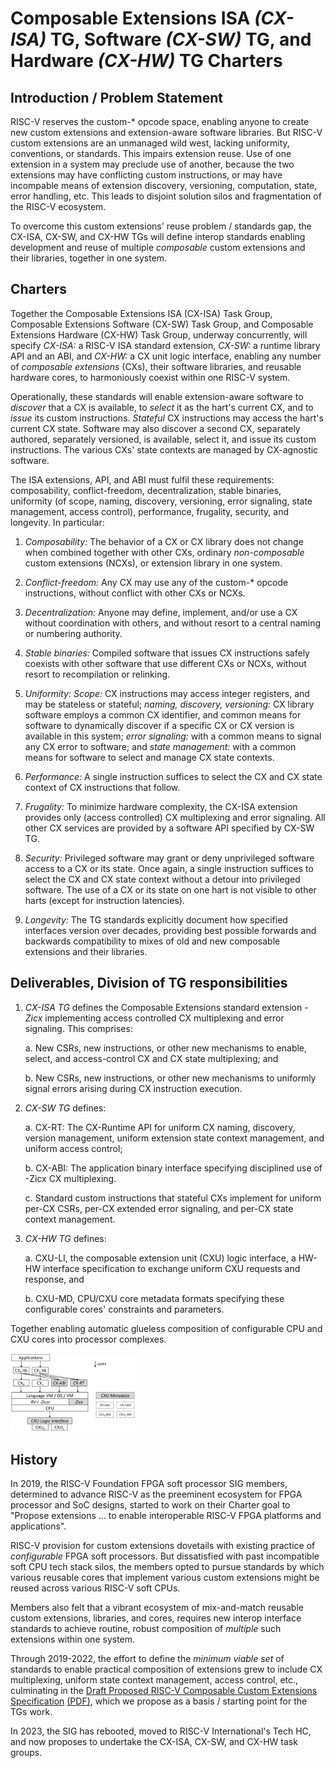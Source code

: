 # Composable Extensions ISA *(CX-ISA)* TG, Software *(CX-SW)* TG, and Hardware *(CX-HW)* TG Charters

## Introduction / Problem Statement

RISC-V reserves the custom-\* opcode space, enabling anyone to create
new custom extensions and extension-aware software libraries. But RISC-V
custom extensions are an unmanaged wild west, lacking uniformity,
conventions, or standards. This impairs extension reuse. Use of one
extension in a system may preclude use of another, because the two
extensions may have conflicting custom instructions, or may have
incompable means of extension discovery, versioning, computation,
state, error handling, etc. This leads to disjoint solution silos and
fragmentation of the RISC-V ecosystem.

To overcome this custom extensions' reuse problem / standards gap, the
CX-ISA, CX-SW, and CX-HW TGs will define interop standards enabling
development and reuse of multiple *composable* custom extensions and
their libraries, together in one system.

## Charters

Together the Composable Extensions ISA (CX-ISA) Task Group, Composable
Extensions Software (CX-SW) Task Group, and Composable Extensions Hardware
(CX-HW) Task Group, underway concurrently, will specify *CX-ISA:* a RISC-V
ISA standard extension, *CX-SW:* a runtime library API and an ABI, and
*CX-HW:* a CX unit logic interface, enabling any number of *composable
extensions* (CXs), their software libraries, and reusable hardware cores,
to harmoniously coexist within one RISC-V system.

Operationally, these standards will enable extension-aware software to
*discover* that a CX is available, to *select* it as the hart's current
CX, and to *issue* its custom instructions. *Stateful* CX instructions
may access the hart's current CX state. Software may also discover a
second CX, separately authored, separately versioned, is available,
select it, and issue its custom instructions. The various CXs' state
contexts are managed by CX-agnostic software.

The ISA extensions, API, and ABI must fulfil these requirements:
composability, conflict-freedom, decentralization, stable binaries,
uniformity (of scope, naming, discovery, versioning, error signaling,
state management, access control), performance, frugality, security,
and longevity. In particular:

1. *Composability:* The behavior of a CX or CX library does not change
when combined together with other CXs, ordinary *non-composable* custom
extensions (NCXs), or extension library in one system.

2. *Conflict-freedom:* Any CX may use any of the custom-\* opcode
instructions, without conflict with other CXs or NCXs.

3. *Decentralization:* Anyone may define, implement, and/or use a CX
without coordination with others, and without resort to a central naming
or numbering authority.

4. *Stable binaries:* Compiled software that issues CX instructions
safely coexists with other software that use different CXs or NCXs,
without resort to recompilation or relinking.

5. *Uniformity:*
*Scope:* CX instructions may access integer registers, and may be stateless or stateful;
*naming, discovery, versioning:* CX library software employs a common CX identifier,
and common means for software to dynamically discover if a specific CX or
CX version is available in this system;
*error signaling:* with a common means to signal any CX error to software; and
*state management:* with a common means for software to select and manage CX state contexts.

6. *Performance:* A single instruction suffices to select the CX and
CX state context of CX instructions that follow.

7. *Frugality:* To minimize hardware complexity, 
the CX-ISA extension provides only (access controlled) CX multiplexing and error signaling.
All other CX services are provided by a software API specified by CX-SW TG.

8. *Security:* Privileged software may grant or deny unprivileged
software access to a CX or its state. Once again, a single instruction
suffices to select the CX and CX state context without a detour
into privileged software. The use of a CX or its state on one
hart is not visible to other harts (except for instruction latencies).

9. *Longevity:* The TG standards explicitly document how specified
interfaces version over decades, providing best possible forwards and
backwards compatibility to mixes of old and new composable extensions
and their libraries.

## Deliverables, Division of TG responsibilities

1. *CX-ISA TG* defines the Composable Extensions standard extension *-Zicx* implementing access controlled CX multiplexing and error signaling. This comprises:

	a. New CSRs, new instructions, or other new mechanisms to enable, select, and access-control CX and CX state multiplexing; and

	b. New CSRs, new instructions, or other new mechanisms to uniformly signal errors arising during CX instruction execution.

2. *CX-SW TG* defines:

	a. CX-RT: The CX-Runtime API for uniform CX naming, discovery, version management, uniform extension state context management, and uniform access control;

	b. CX-ABI: The application binary interface specifying disciplined use of -Zicx CX multiplexing.

	c. Standard custom instructions that stateful CXs implement for uniform per-CX CSRs, per-CX extended error signaling, and per-CX state context management.

3. *CX-HW TG* defines:

	a. CXU-LI, the composable extension unit (CXU) logic interface, a HW-HW interface specification to exchange uniform CXU requests and response, and

	b. CXU-MD, CPU/CXU core metadata formats specifying these configurable cores' constraints and parameters.

Together enabling automatic glueless composition of configurable CPU and CXU cores into processor complexes.

<img src="/spec/images/composition-layers.png" width="200">

## History

In 2019, the RISC-V Foundation FPGA soft processor SIG members, determined
to advance RISC-V as the preeminent ecosystem for FPGA processor and SoC
designs, started to work on their Charter goal to "Propose extensions
... to enable interoperable RISC-V FPGA platforms and applications".

RISC-V provision for custom extensions dovetails with existing practice
of *configurable* FPGA soft processors. But dissatisfied with past
incompatible soft CPU tech stack silos, the members opted to pursue
standards by which various reusable cores that implement various custom
extensions might be reused across various RISC-V soft CPUs.

Members also felt that a vibrant ecosystem of mix-and-match reusable
custom extensions, libraries, and cores, requires new interop interface
standards to achieve routine, robust composition of *multiple* such
extensions within one system.

Through 2019-2022, the effort to define the *minimum viable set* of
standards to enable practical composition of extensions grew to include
CX multiplexing, uniform state context management, access control, etc.,
culminating in the
[Draft Proposed RISC-V Composable Custom Extensions Specification](spec/spec.pdf)
[(PDF)](https://raw.githubusercontent.com/grayresearch/CX/main/spec/spec.pdf),
which we propose as a basis / starting point for the TGs work.

In 2023, the SIG has rebooted, moved to RISC-V International's Tech HC,
and now proposes to undertake the CX-ISA, CX-SW, and CX-HW task groups.
